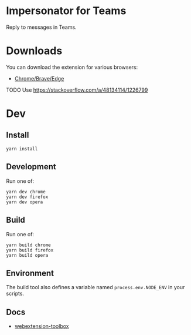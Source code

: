 # Impersonator for Teams

Reply to messages in Teams.

# Downloads
You can download the extension for various browsers:
* [Chrome/Brave/Edge](TODO)

TODO Use https://stackoverflow.com/a/48134114/1226799

# Dev

## Install

    yarn install

## Development
Run one of:

    yarn dev chrome
    yarn dev firefox
    yarn dev opera

## Build
Run one of:

    yarn build chrome
    yarn build firefox
    yarn build opera

## Environment

The build tool also defines a variable named `process.env.NODE_ENV` in your scripts. 

## Docs

* [webextension-toolbox](https://github.com/HaNdTriX/webextension-toolbox)
